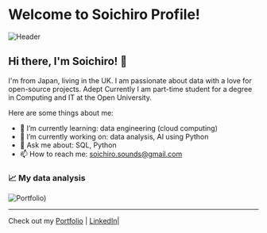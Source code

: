 # Welcome to Soichiro Profile!

![Header](https://github.com/your-username/your-username/raw/main/header.png)

## Hi there, I'm Soichiro! 👋

I'm from Japan, living in the UK. I am passionate about data with a love for open-source projects. Adept Currently I am part-time student for a degree in Computing and IT at the Open University. 

Here are some things about me:

- 🌱 I’m currently learning: data engineering (cloud computing)
- 🔭 I’m currently working on: data analysis, AI using Python
- 💬 Ask me about: SQL, Python
- 📫 How to reach me: soichiro.sounds@gmail.com

### 📈 My data analysis

![Portfolio](https://github.com/soichi-berson/portfolio))


---

Check out my [Portfolio](https://github.com/soichi-berson/portfolio) | [LinkedIn](https://www.linkedin.com/in/soichiro-tanabe-96794bb0/)|
